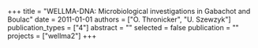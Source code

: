 +++
title = "WELLMA-DNA: Microbiological investigations in Gabachot and Boulac"
date = 2011-01-01
authors = ["O. Thronicker", "U. Szewzyk"]
publication_types = ["4"]
abstract = ""
selected = false
publication = ""
projects = ["wellma2"]
+++

